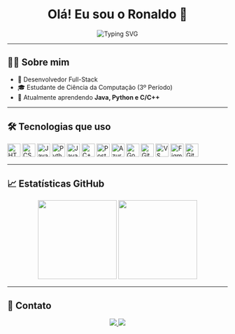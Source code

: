<h1 align="center">Olá! Eu sou o Ronaldo 👋</h1>

<p align="center">
  <img src="https://readme-typing-svg.herokuapp.com?font=Fira+Code&size=22&duration=2000&pause=1000&color=00FFAA&center=true&vCenter=true&width=435&lines=Desenvolvedor+Full-Stack;Apaixonado+por+tecnologia+🚀" alt="Typing SVG" />
</p>

---

## 👨‍💻 Sobre mim

- 🚀 Desenvolvedor Full-Stack
- 🎓 Estudante de Ciência da Computação (3º Período)
- 🌱 Atualmente aprendendo **Java, Python e C/C++**  

---

## 🛠️ Tecnologias que uso

<p align="left">
  <img src="https://cdn.jsdelivr.net/gh/devicons/devicon/icons/html5/html5-original.svg" height="30" alt="HTML" title="HTML"/>
  <img src="https://cdn.jsdelivr.net/gh/devicons/devicon/icons/css3/css3-original.svg" height="30" alt="CSS" title="CSS"/>
  <img src="https://cdn.jsdelivr.net/gh/devicons/devicon/icons/javascript/javascript-original.svg" height="30" alt="JavaScript" title="JavaScript"/>
  <img src="https://cdn.jsdelivr.net/gh/devicons/devicon/icons/python/python-original.svg" height="30" alt="Python" title="Python"/>
  <img src="https://cdn.jsdelivr.net/gh/devicons/devicon/icons/java/java-original.svg" height="30" alt="Java" title="Java"/>
  <img src="https://cdn.jsdelivr.net/gh/devicons/devicon/icons/cplusplus/cplusplus-original.svg" height="30" alt="C++" title="C++"/>
  <img src="https://cdn.jsdelivr.net/gh/devicons/devicon/icons/postgresql/postgresql-original.svg" height="30" alt="PostgreSQL" title="PostgreSQL"/>
  <img src="https://cdn.jsdelivr.net/gh/devicons/devicon/icons/azure/azure-original.svg" height="30" alt="Azure" title="Azure"/>
  <img src="https://cdn.jsdelivr.net/gh/devicons/devicon/icons/googlecloud/googlecloud-original.svg" height="30" alt="Google Cloud" title="Google Cloud"/>
  <img src="https://cdn.jsdelivr.net/gh/devicons/devicon/icons/git/git-original.svg" height="30" alt="Git" title="Git"/>
  <img src="https://cdn.jsdelivr.net/gh/devicons/devicon/icons/vscode/vscode-original.svg" height="30" alt="VS Code" title="VS Code"/>
  <img src="https://cdn.jsdelivr.net/gh/devicons/devicon/icons/figma/figma-original.svg" height="30" alt="Figma" title="Figma"/>
  <img src="https://cdn.jsdelivr.net/gh/devicons/devicon/icons/github/github-original.svg" height="30" alt="GitHub" title="GitHub"/>
</p>


---

## 📈 Estatísticas GitHub

<p align="center">
  <img height="180em" src="https://github-readme-stats.vercel.app/api?username=RonaldoBelo&show_icons=true&theme=radical&include_all_commits=true&count_private=true"/>
  <img height="180em" src="https://github-readme-stats.vercel.app/api/top-langs/?username=RonaldoBelo&layout=compact&langs_count=7&theme=radical"/>
</p>

---

## 🔗 Contato

<p align="center">
  <a href="https://linkedin.com/in/ronaldo-belo" target="_blank">
    <img src="https://img.shields.io/badge/LinkedIn-%230077B5.svg?style=for-the-badge&logo=linkedin&logoColor=white" />
  </a>
  <a href="mailto:ronaldobelo1909@email.com" target="_blank">
    <img src="https://img.shields.io/badge/Gmail-%23D14836.svg?style=for-the-badge&logo=gmail&logoColor=white" />
  </a>
</p>


